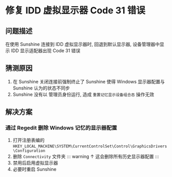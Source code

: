 # 修复 IDD 虚拟显示器 Code 31 错误

## 问题描述
在使用 Sunshine 连接到 IDD 虚拟显示器时, 回退到默认显示器, 设备管理器中显示 IDD 显示适配器出现 Code 31 错误

## 猜测原因
1. 在 Sunshine 关闭连接前强制终止了 Sunshine 使得 Windows 显示器配置与 Sunshine 认为的状态不同步
2. Sunshine 没有以 管理员身份运行, 造成 `重置记忆显示设备组合态` 操作无效

## 解决方案
### 通过 Regedit 删除 Windows 记忆的显示器配置
1. 打开注册表编的 `HKEY_LOCAL_MACHINE\SYSTEM\CurrentControlSet\Control\GraphicsDrivers\Configuration`
2. 删除 `Connectivity` 文件夹
::: warning
↑ 这会删除所有历史显示器配置
:::
3. 禁用后启用虚拟显示器
4. 必要时重启 Sunshine
